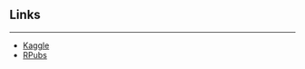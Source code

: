 ## Links 
<hr>
<ul>
    <li><a href = "https://www.kaggle.com/aquaregis32/text-mining-rmarkdown">Kaggle</a></li>
    <li><a href = "https://rpubs.com/aquaregis32/textmining_analysisfor_autocomplete_byAR32">RPubs</a></li>
</ul
